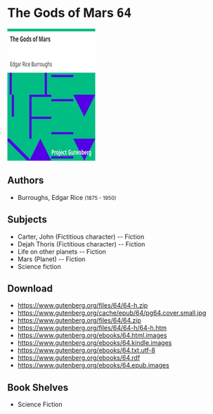 # The Gods of Mars <kbd>64</kbd>

![](./cover.medium.jpg "")

## Authors


 - Burroughs, Edgar Rice <small>(1875 - 1950)</small>

## Subjects


 - Carter, John (Fictitious character) -- Fiction
 - Dejah Thoris (Fictitious character) -- Fiction
 - Life on other planets -- Fiction
 - Mars (Planet) -- Fiction
 - Science fiction

## Download


 - https://www.gutenberg.org/files/64/64-h.zip
 - https://www.gutenberg.org/cache/epub/64/pg64.cover.small.jpg
 - https://www.gutenberg.org/files/64/64.zip
 - https://www.gutenberg.org/files/64/64-h/64-h.htm
 - https://www.gutenberg.org/ebooks/64.html.images
 - https://www.gutenberg.org/ebooks/64.kindle.images
 - https://www.gutenberg.org/ebooks/64.txt.utf-8
 - https://www.gutenberg.org/ebooks/64.rdf
 - https://www.gutenberg.org/ebooks/64.epub.images

## Book Shelves


 - Science Fiction
